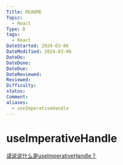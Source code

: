 ```yaml
---
Title: README
Topic:
  - React
Type: D
tags:
  - React
DateStarted: 2024-03-06
DateModified: 2024-03-06
DateDo: 
DateDone: 
DateDue: 
DateReviewed: 
Reviewed: 
Difficulty: 
status: 
Comment: 
aliases:
  - useImperativeHandle
---
```

# useImperativeHandle
[请说说什么是useImperativeHandle？](https://github.com/haizlin/fe-interview/issues/708)